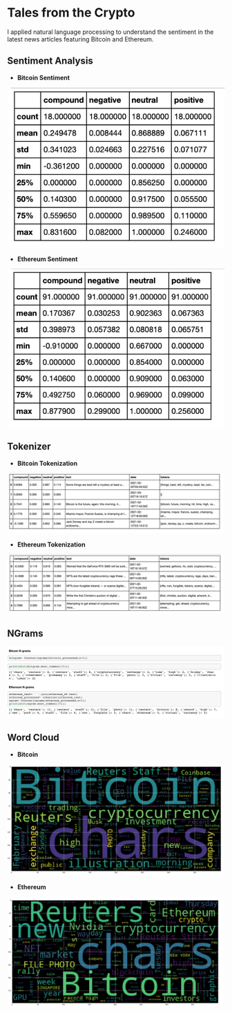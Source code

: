 # Tales from the Crypto

I applied natural language processing to understand the sentiment in the latest news articles featuring Bitcoin and Ethereum.

## **Sentiment Analysis**

- **Bitcoin Sentiment**

![](https://raw.githubusercontent.com/bhatt11z/NLP/main/Screen%20shots/Screenshot%202021-07-05%20at%2010.28.41%20PM.png)

- **Ethereum Sentiment**

![](https://raw.githubusercontent.com/bhatt11z/NLP/main/Screen%20shots/Screenshot%202021-07-05%20at%2010.31.13%20PM.png)


## **Tokenizer**

- **Bitcoin Tokenization**

![](https://raw.githubusercontent.com/bhatt11z/NLP/main/Screen%20shots/Screenshot%202021-07-05%20at%2010.33.28%20PM.png)

- **Ethereum Tokenization**

![](https://raw.githubusercontent.com/bhatt11z/NLP/main/Screen%20shots/Screenshot%202021-07-05%20at%2010.34.59%20PM.png)


## **NGrams**

![](https://raw.githubusercontent.com/bhatt11z/NLP/main/Screen%20shots/Screenshot%202021-07-05%20at%2010.37.01%20PM.png)


## **Word Cloud**

- **Bitcoin**

![](https://raw.githubusercontent.com/bhatt11z/NLP/main/Screen%20shots/Screenshot%202021-07-05%20at%2010.39.59%20PM.png)

- **Ethereum**

![](https://raw.githubusercontent.com/bhatt11z/NLP/main/Screen%20shots/Screenshot%202021-07-05%20at%2010.41.30%20PM.png)
